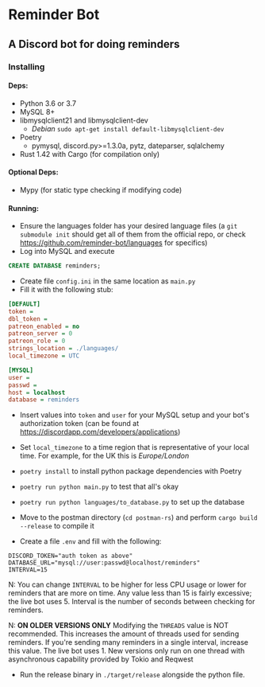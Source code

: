 # Reminder Bot

## A Discord bot for doing reminders

### Installing

#### Deps:

* Python 3.6 or 3.7
* MySQL 8+
* libmysqlclient21 and libmysqlclient-dev
	* *Debian* `sudo apt-get install default-libmysqlclient-dev`
* Poetry
	* pymysql, discord.py>=1.3.0a, pytz, dateparser, sqlalchemy
* Rust 1.42 with Cargo (for compilation only)

#### Optional Deps:

* Mypy (for static type checking if modifying code)

#### Running:

* Ensure the languages folder has your desired language files (a `git submodule init` should get all of them from the official repo, or check https://github.com/reminder-bot/languages for specifics)
* Log into MySQL and execute

```SQL
CREATE DATABASE reminders;
```

* Create file `config.ini` in the same location as `main.py`
* Fill it with the following stub:

```ini
[DEFAULT]
token =
dbl_token =
patreon_enabled = no
patreon_server = 0
patreon_role = 0
strings_location = ./languages/
local_timezone = UTC

[MYSQL]
user = 
passwd =
host = localhost
database = reminders
```

* Insert values into `token` and `user` for your MySQL setup and your bot's authorization token (can be found at https://discordapp.com/developers/applications)
* Set `local_timezone` to a time region that is representative of your local time. For example, for the UK this is *Europe/London*
* `poetry install` to install python package dependencies with Poetry
* `poetry run python main.py` to test that all's okay
* `poetry run python languages/to_database.py` to set up the database

* Move to the postman directory (`cd postman-rs`) and perform `cargo build --release` to compile it
* Create a file `.env` and fill with the following:

```
DISCORD_TOKEN="auth token as above"
DATABASE_URL="mysql://user:passwd@localhost/reminders"
INTERVAL=15
```
N: You can change `INTERVAL` to be higher for less CPU usage or lower for reminders that are more on time. Any value less than 15 is fairly excessive; the live bot uses 5. Interval is the number of seconds between checking for reminders.

N: **ON OLDER VERSIONS ONLY** Modifying the `THREADS` value is NOT recommended. This increases the amount of threads used for sending reminders. If you're sending many reminders in a single interval, increase this value. The live bot uses 1. New versions only run on one thread with asynchronous capability provided by Tokio and Reqwest

* Run the release binary in `./target/release` alongside the python file.
